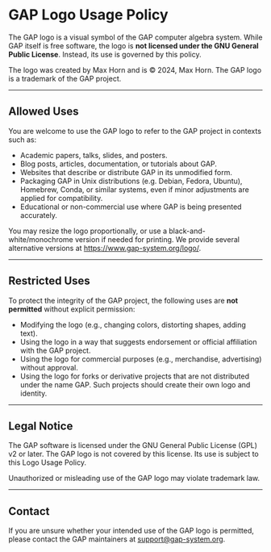 # GAP Logo Usage Policy

The GAP logo is a visual symbol of the GAP computer algebra system. While GAP
itself is free software, the logo is **not licensed under the GNU General
Public License**. Instead, its use is governed by this policy.

The logo was created by Max Horn and is © 2024, Max Horn. The GAP logo is a
trademark of the GAP project.

---

## Allowed Uses

You are welcome to use the GAP logo to refer to the GAP project in contexts
such as:

- Academic papers, talks, slides, and posters.
- Blog posts, articles, documentation, or tutorials about GAP.
- Websites that describe or distribute GAP in its unmodified form.
- Packaging GAP in Unix distributions (e.g. Debian, Fedora, Ubuntu),
  Homebrew, Conda, or similar systems, even if minor adjustments are applied
  for compatibility.
- Educational or non-commercial use where GAP is being presented accurately.

You may resize the logo proportionally, or use a black-and-white/monochrome
version if needed for printing. We provide several alternative
versions at <https://www.gap-system.org/logo/>.

---

## Restricted Uses

To protect the integrity of the GAP project, the following uses are
**not permitted** without explicit permission:

- Modifying the logo (e.g., changing colors, distorting shapes, adding text).
- Using the logo in a way that suggests endorsement or official affiliation
  with the GAP project.
- Using the logo for commercial purposes (e.g., merchandise, advertising)
  without approval.
- Using the logo for forks or derivative projects that are not distributed
  under the name GAP. Such projects should create their own logo and identity.

---

## Legal Notice

The GAP software is licensed under the GNU General Public License (GPL) v2 or
later. The GAP logo is not covered by this license. Its use is subject to this
Logo Usage Policy.

Unauthorized or misleading use of the GAP logo may violate trademark law.

---

## Contact

If you are unsure whether your intended use of the GAP logo is permitted,
please contact the GAP maintainers at <support@gap-system.org>.
